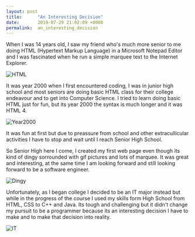 ```yaml
---
layout: post
title:      "An Interesting Decision"
date:       2019-07-29 21:02:09 +0000
permalink:  an_interesting_decision
---
```



When I was 14 years old, I saw my friend who's much more senior to me doing HTML (Hypertext Markup Language) in a Microsoft Notepad Editor and I was fascinated when he run a simple marquee text to the Internet Explorer.

![HTML](https://media.giphy.com/media/26tn33aiTi1jkl6H6/giphy.gif)

It was year 2000 when I first encountered coding, I was in junior high school and most seniors are doing basic HTML class for their college endeavour and to get into Computer Science.  I tried to learn doing basic HTML just for fun, but its year 2000 the syntax is much longer and it was HTML 4. 

![Year2000](https://media.giphy.com/media/26ufataKLehuOgZRm/giphy.gif)

It was fun at first but due to preassure from school and other extracullicular activities I have to stop and wait until I reach Senior High School.

So Senior High here I come, I created my first web page even though its kind of dingy sorrounded with gif pictures and lots of marquee. It was great and interesting, at the same time I am looking forward and still looking forward to be a software engineer. 

![Dingy](https://media.giphy.com/media/fJKG1UTK7k64w/giphy.gif)

Unfortunately, as I began college I decided to be an IT major instead but while in the progress of the course I used my skills form High School from HTML, CSS to C++ and Java. Its tough and challenging but it didn't change my pursuit to be a programmer because its an interesting decision I have to make and to make that decision into reality.

![IT](https://media.giphy.com/media/JkadAInFx1EE8/giphy.gif)
